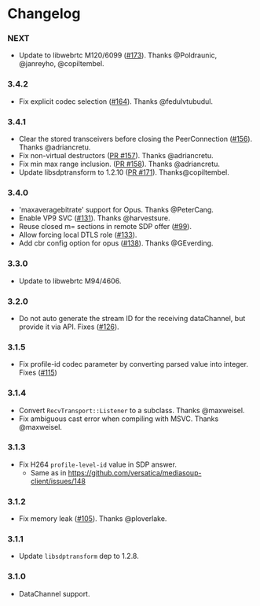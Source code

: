 # Changelog


### NEXT

* Update to libwebrtc M120/6099 ([#173](https://github.com/versatica/libmediasoupclient/pull/173)). Thanks @Poldraunic, @janreyho, @copiltembel.

### 3.4.2

* Fix explicit codec selection ([#164](https://github.com/versatica/libmediasoupclient/pull/164)). Thanks @fedulvtubudul.


### 3.4.1

* Clear the stored transceivers before closing the PeerConnection ([#156](https://github.com/versatica/libmediasoupclient/pull/156)). Thanks @adriancretu.
* Fix non-virtual destructors ([PR #157](https://github.com/versatica/libmediasoupclient/pull/157)). Thanks @adriancretu.
* Fix min max range inclusion. ([PR #158](https://github.com/versatica/libmediasoupclient/pull/158)). Thanks @adriancretu.
* Update libsdptransform to 1.2.10 ([PR #171](https://github.com/versatica/libmediasoupclient/pull/171)). Thanks@copiltembel.


### 3.4.0

* 'maxaveragebitrate' support for Opus. Thanks @PeterCang.
*  Enable VP9 SVC ([#131](https://github.com/versatica/libmediasoupclient/pull/131)). Thanks @harvestsure.
*  Reuse closed m= sections in remote SDP offer ([#99](https://github.com/versatica/libmediasoupclient/pull/99)).
*  Allow forcing local DTLS role ([#133](https://github.com/versatica/libmediasoupclient/pull/133)).
*  Add cbr config option for opus ([#138](https://github.com/versatica/libmediasoupclient/pull/138)). Thanks @GEverding.

### 3.3.0

* Update to libwebrtc M94/4606.

### 3.2.0

* Do not auto generate the stream ID for the receiving dataChannel,
  but provide it via API. Fixes ([#126](https://github.com/versatica/libmediasoupclient/pull/126)).


### 3.1.5

* Fix profile-id codec parameter by converting parsed value into integer. Fixes ([#115](https://github.com/versatica/libmediasoupclient/pull/115))


### 3.1.4

* Convert `RecvTransport::Listener` to a subclass. Thanks @maxweisel.
* Fix ambiguous cast error when compiling with MSVC. Thanks @maxweisel.


### 3.1.3

* Fix H264 `profile-level-id` value in SDP answer.
  - Same as in https://github.com/versatica/mediasoup-client/issues/148


### 3.1.2

* Fix memory leak ([#105](https://github.com/versatica/libmediasoupclient/pull/105)). Thanks @ploverlake.


### 3.1.1

* Update `libsdptransform` dep to 1.2.8.


### 3.1.0

* DataChannel support.
